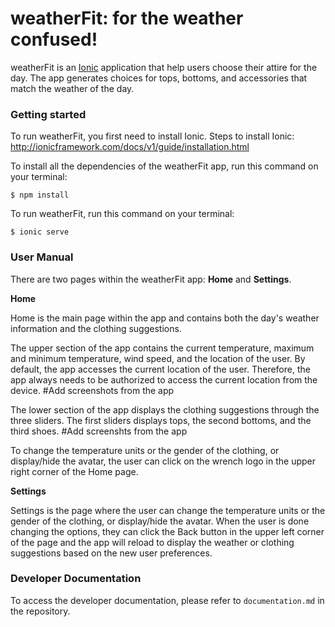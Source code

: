 # weatherFit: for the weather confused!

weatherFit is an [Ionic](https://ionicframework.com/) application that help users choose their attire for the day. The app generates choices for tops, bottoms, and accessories that match the weather of the day.

### Getting started

To run weatherFit, you first need to install Ionic. Steps to install Ionic: http://ionicframework.com/docs/v1/guide/installation.html 

To install all the dependencies of the weatherFit app, run this command on your terminal: 

```
$ npm install
```

To run weatherFit, run this command on your terminal:

```
$ ionic serve
```

### User Manual

There are two pages within the weatherFit app: __Home__ and __Settings__.

__Home__

Home is the main page within the app and contains both the day's weather information and the clothing suggestions. 

The upper section of the app contains the current temperature, maximum and minimum temperature, wind speed, and the location of the user. By default, the app accesses the current location of the user. Therefore, the app always needs to be authorized to access the current location from the device. #Add screenshots from the app

The lower section of the app displays the clothing suggestions through the three sliders. The first sliders displays tops, the second bottoms, and the third shoes. #Add screenshts from the app

To change the temperature units or the gender of the clothing, or display/hide the avatar, the user can click on the wrench logo in the upper right corner of the Home page.

__Settings__

Settings is the page where the user can change the temperature units or the gender of the clothing, or display/hide the avatar. When the user is done changing the options, they can click the Back button in the upper left corner of the page and the app will reload to display the weather or clothing suggestions based on the new user preferences.

### Developer Documentation

To access the developer documentation, please refer to `documentation.md` in the repository.

